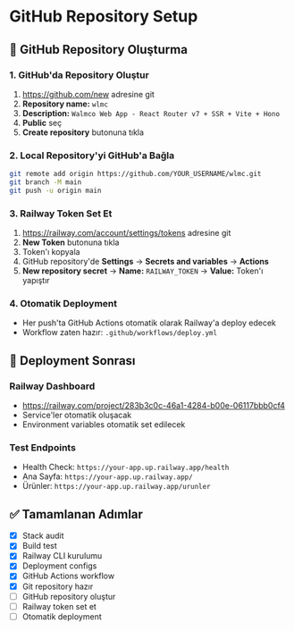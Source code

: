 # GitHub Repository Setup

## 🚀 GitHub Repository Oluşturma

### 1. GitHub'da Repository Oluştur
1. https://github.com/new adresine git
2. **Repository name:** `wlmc`
3. **Description:** `Walmco Web App - React Router v7 + SSR + Vite + Hono`
4. **Public** seç
5. **Create repository** butonuna tıkla

### 2. Local Repository'yi GitHub'a Bağla
```bash
git remote add origin https://github.com/YOUR_USERNAME/wlmc.git
git branch -M main
git push -u origin main
```

### 3. Railway Token Set Et
1. https://railway.com/account/settings/tokens adresine git
2. **New Token** butonuna tıkla
3. Token'ı kopyala
4. GitHub repository'de **Settings** → **Secrets and variables** → **Actions**
5. **New repository secret** → **Name:** `RAILWAY_TOKEN` → **Value:** Token'ı yapıştır

### 4. Otomatik Deployment
- Her push'ta GitHub Actions otomatik olarak Railway'a deploy edecek
- Workflow zaten hazır: `.github/workflows/deploy.yml`

## 🎯 Deployment Sonrası

### Railway Dashboard
- https://railway.com/project/283b3c0c-46a1-4284-b00e-06117bbb0cf4
- Service'ler otomatik oluşacak
- Environment variables otomatik set edilecek

### Test Endpoints
- Health Check: `https://your-app.up.railway.app/health`
- Ana Sayfa: `https://your-app.up.railway.app/`
- Ürünler: `https://your-app.up.railway.app/urunler`

## ✅ Tamamlanan Adımlar
- [x] Stack audit
- [x] Build test
- [x] Railway CLI kurulumu
- [x] Deployment configs
- [x] GitHub Actions workflow
- [x] Git repository hazır
- [ ] GitHub repository oluştur
- [ ] Railway token set et
- [ ] Otomatik deployment

